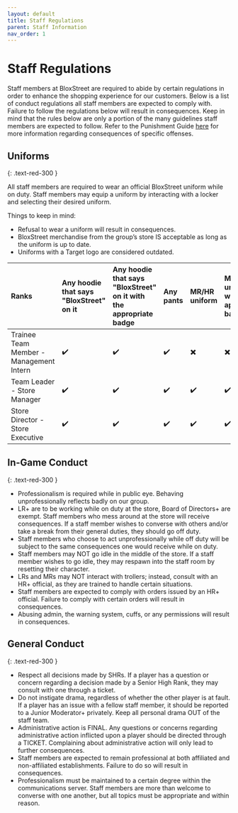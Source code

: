```yaml
---
layout: default
title: Staff Regulations
parent: Staff Information
nav_order: 1
---
```


# Staff Regulations 
Staff members at BloxStreet are required to abide by certain regulations in order to enhance the shopping experience for our customers. Below is a list of conduct regulations all staff members are expected to comply with. Failure to follow the regulations below will result in consequences. Keep in mind that the rules below are only a portion of the many guidelines staff members are expected to follow. Refer to the Punishment Guide [here](https://support.bloxstreet.store/guides/punishment-guide.html) for more information regarding consequences of specific offenses.

## Uniforms
{: .text-red-300 } 

All staff members are required to wear an official BloxStreet uniform while on duty. Staff members may equip a uniform by interacting with a locker and selecting their desired uniform.
  
  Things to keep in mind:
  *  Refusal to wear a uniform will result in consequences.
  *  BloxStreet merchandise from the group’s store IS acceptable as long as the uniform is up to date. 
  *  Uniforms with a Target logo are considered outdated.

 | Ranks       | Any hoodie that says "BloxStreet" on it    | Any hoodie that says "BloxStreet" on it with the appropriate badge | Any pants | MR/HR uniform | MR/HR uniform with the appropriate badge | Any appropriate clothing with the HR badge | 
|:-------------|:------------------|:------|:--------|:----------|:--------|:-----------|
| Trainee Team Member - Management Intern  | ✔️| ✔️  | ✔️ | ✖️ | ✖️ | ✖️ |
| Team Leader - Store Manager | ✔️| ✔️  | ✔️ | ✔️ | ✔️ | ✖️ |
| Store Director - Store Executive  | ✔️| ✔️  | ✔️ | ✔️ | ✔️ | ✔️ |

## In-Game Conduct
{: .text-red-300 } 

  *  Professionalism is required while in public eye. Behaving unprofessionally reflects badly on our group.
  *  LR+ are to be working while on duty at the store, Board of Directors+ are exempt. Staff members who mess around at the store will receive consequences. If a staff member wishes to converse with others and/or take a break from their general duties, they should go off duty.
  *  Staff members who choose to act unprofessionally while off duty will be subject to the same consequences one would receive while on duty.
  *  Staff members may NOT go idle in the middle of the store. If a staff member wishes to go idle, they may respawn into the staff room by resetting their character.
  *  LRs and MRs may NOT interact with trollers; instead, consult with an HR+ official, as they are trained to handle certain situations.
  *  Staff members are expected to comply with orders issued by an HR+ official. Failure to comply with certain orders will result in consequences.
  *  Abusing admin, the warning system, cuffs, or any permissions will result in consequences.

## General Conduct
{: .text-red-300 } 

  *  Respect all decisions made by SHRs. If a player has a question or concern regarding a decision made by a Senior High Rank, they may consult with one through a ticket.
  *  Do not instigate drama, regardless of whether the other player is at fault. If a player has an issue with a fellow staff member, it should be reported to a Junior Moderator+ privately. Keep all personal drama OUT of the staff team.
  *  Administrative action is FINAL. Any questions or concerns regarding administrative action inflicted upon a player should be directed through a TICKET. Complaining about administrative action will only lead to further consequences.
  *  Staff members are expected to remain professional at both affiliated and non-affiliated establishments. Failure to do so will result in consequences.
  *  Professionalism must be maintained to a certain degree within the communications server. Staff members are more than welcome to converse with one another, but all topics must be appropriate and within reason.
